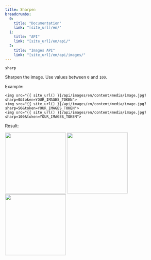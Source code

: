 ```yaml
---
title: Sharpen
breadcrumbs:
  0:
    title: "Documentation"
    link: "[site_url]/en/"
  1:
    title: "API"
    link: "[site_url]/en/api/"
  2:
    title: "Images API"
    link: "[site_url]/en/api/images/"
---
```


`sharp`

Sharpen the image. Use values between `0` and `100`.

Example:

```twig
<img src="{{ site_url() }}/api/images/en/content/media/image.jpg?sharp=0&token=YOUR_IMAGES_TOKEN">
<img src="{{ site_url() }}/api/images/en/content/media/image.jpg?sharp=50&token=YOUR_IMAGES_TOKEN">
<img src="{{ site_url() }}/api/images/en/content/media/image.jpg?sharp=100&token=YOUR_IMAGES_TOKEN">
```

Result:

<img width="200" class="inline" src="[site_url]/api/images/en/content/media/image.jpg?q=70&w=200&dpr=2&sharp=0&token=4864fb8e1ebe080e6e4ad5c4363083a6">
<img width="200" class="inline" src="[site_url]/api/images/en/content/media/image.jpg?q=70&w=200&dpr=2&sharp=50&token=4864fb8e1ebe080e6e4ad5c4363083a6">
<img width="200" class="inline" src="[site_url]/api/images/en/content/media/image.jpg?q=70&w=200&dpr=2&sharp=100&token=4864fb8e1ebe080e6e4ad5c4363083a6">
